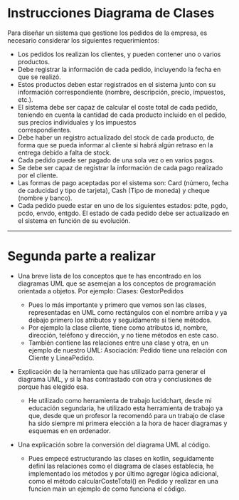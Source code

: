 # Instrucciones Diagrama de Clases
Para diseñar un sistema que gestione los pedidos de la empresa, es necesario considerar los siguientes requerimientos:

- Los pedidos los realizan los clientes, y pueden contener uno o varios productos.
- Debe registrar la información de cada pedido, incluyendo la fecha en que se realizó.
- Estos productos deben estar registrados en el sistema junto con su información correspondiente (nombre, descripción, precio, impuestos, etc.).
- El sistema debe ser capaz de calcular el coste total de cada pedido, teniendo en cuenta la cantidad de cada producto incluido en el pedido, sus precios individuales y los impuestos       
  correspondientes.
- Debe haber un registro actualizado del stock de cada producto, de forma que se pueda informar al cliente si habrá algún retraso en la entrega debido a falta de stock.
- Cada pedido puede ser pagado de una sola vez o en varios pagos. 
- Se debe ser capaz de registrar la información de cada pago realizado por el cliente.
- Las formas de pago aceptadas por el sistema son: Card (número, fecha de caducidad y tipo de tarjeta), Cash  (Tipo de moneda) y cheque (nombre y banco).
- Cada pedido puede estar en uno de los siguientes estados: pdte, pgdo, pcdo, envdo, entgdo. El estado de cada pedido debe ser actualizado en el sistema en función de su evolución.

---

# Segunda parte a realizar
- Una breve lista de los conceptos que te has encontrado en los diagramas UML que se asemejan a los conceptos de programación orientada a objetos. Por ejemplo: Clases: GestorPedidos
  - Pues lo más importante y primero que vemos son las clases, representadas en UML como rectángulos con el nombre arriba y ya debajo primero los atributos y seguidamente si tiene métodos.
  - Por ejemplo la clase cliente, tiene como atributos id, nombre, dirección, teléfono y dirección, y no tiene métodos en este caso.
  - También contiene las relaciones entre una clase y otra, en un ejemplo de nuestro UML: Asociación: Pedido tiene una relación con Cliente y LineaPedido.
  
- Explicación de la herramienta que has utilizado parra generar el diagrama UML, y si la has contrastado con otra y conclusiones de porque has elegido esa.
  - He utilizado como herramienta de trabajo lucidchart, desde mi educación segundaria, he utilizado esta herramienta de trabajo ya que, desde que un profesor la recomendó para un trabajo de
  clase ha sido siempre mi primera elección a la hora de hacer diagramas y esquemas en en ordenador.
  
- Una explicación sobre la conversión del diagrama UML al código.
  - Pues empecé estructurando las clases en kotlin, seguidamente definí las relaciones como el diagrama de clases establecia, he implementado los métodos y por último agregar lógica adicional, como el método calcularCosteTotal() en Pedido y realizar en una funcion main un ejemplo de como funciona el código.
